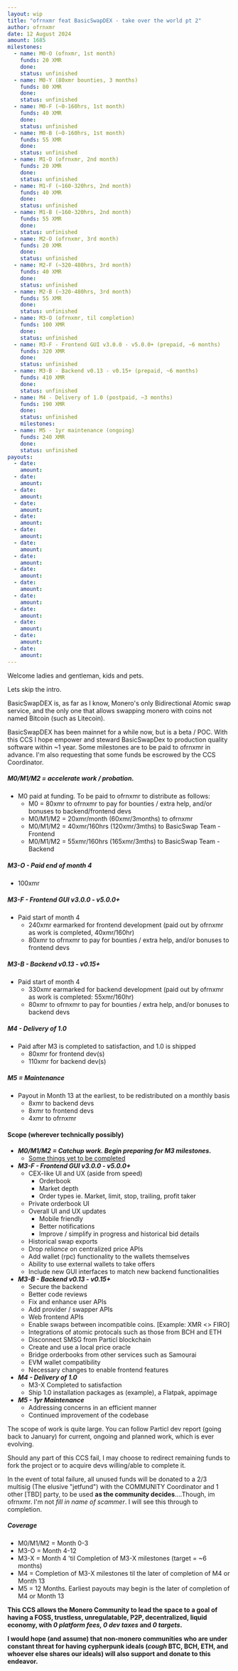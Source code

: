 ```yaml
---
layout: wip
title: "ofrnxmr feat BasicSwapDEX - take over the world pt 2"
author: ofrnxmr
date: 12 August 2024
amount: 1685
milestones: 
  - name: M0-O (ofnxmr, 1st month)
    funds: 20 XMR
    done:
    status: unfinished
  - name: M0-Y (80xmr bounties, 3 months)
    funds: 80 XMR
    done:
    status: unfinished
  - name: M0-F (~0-160hrs, 1st month)
    funds: 40 XMR
    done:
    status: unfinished
  - name: M0-B (~0-160hrs, 1st month)
    funds: 55 XMR
    done:
    status: unfinished
  - name: M1-O (ofrnxmr, 2nd month)
    funds: 20 XMR
    done:
    status: unfinished
  - name: M1-F (~160-320hrs, 2nd month)
    funds: 40 XMR
    done:
    status: unfinished
  - name: M1-B (~160-320hrs, 2nd month)
    funds: 55 XMR
    done:
    status: unfinished
  - name: M2-O (ofrnxmr, 3rd month)
    funds: 20 XMR
    done:
    status: unfinished
  - name: M2-F (~320-480hrs, 3rd month)
    funds: 40 XMR
    done:
    status: unfinished
  - name: M2-B (~320-480hrs, 3rd month)
    funds: 55 XMR
    done:
    status: unfinished
  - name: M3-O (ofrnxmr, til completion)
    funds: 100 XMR
    done:
    status: unfinished
  - name: M3-F - Frontend GUI v3.0.0 - v5.0.0+ (prepaid, ~6 months)
    funds: 320 XMR
    done:
    status: unfinished
  - name: M3-B - Backend v0.13 - v0.15+ (prepaid, ~6 months)
    funds: 410 XMR
    done:
    status: unfinished
  - name: M4 - Delivery of 1.0 (postpaid, ~3 months)
    funds: 190 XMR
    done:
    status: unfinished
    milestones: 
  - name: M5 - 1yr maintenance (ongoing)
    funds: 240 XMR
    done:
    status: unfinished
payouts:
  - date:
    amount:
  - date:
    amount:
  - date:
    amount:
  - date:
    amount:
  - date:
    amount:
  - date:
    amount:
  - date:
    amount:
  - date:
    amount:
  - date:
    amount:
  - date:
    amount:
  - date:
    amount:
  - date:
    amount:
  - date:
    amount:
  - date:
    amount:
  - date:
    amount:
---
```


Welcome ladies and gentleman, kids and pets.

Lets skip the intro.

  BasicSwapDEX is, as far as I know, Monero's only Bidirectional Atomic swap service, and the only one that allows swapping monero with coins not named Bitcoin (such as Litecoin). 

  BasicSwapDEX has been mainnet for a while now, but is a beta / POC. With this CCS I hope empower and steward BasicSwapDex to production quality software within ~1 year. Some milestones are to be paid to ofrnxmr in advance. I'm also requesting that some funds be escrowed by the CCS Coordinator.
	 
##### M0/M1/M2 = accelerate work / probation.
- M0 paid at funding. To be paid to ofrnxmr to distribute as follows:
  - M0 = 80xmr to ofrnxmr to pay for bounties / extra help, and/or bonuses to backend/frontend devs
  - M0/M1/M2 = 20xmr/month (60xmr/3months) to ofrnxmr
  - M0/M1/M2 = 40xmr/160hrs (120xmr/3mths) to BasicSwap Team - Frontend
  - M0/M1/M2 = 55xmr/160hrs (165xmr/3mths) to BasicSwap Team - Backend

##### M3-O - Paid end of month 4
  - 100xmr
    
##### M3-F - Frontend GUI v3.0.0 - v5.0.0+
- Paid start of month 4
  - 240xmr earmarked for frontend development (paid out by ofrnxmr as work is completed, 40xmr/160hr)
  - 80xmr to ofrnxmr to pay for bounties / extra help, and/or bonuses to frontend devs

##### M3-B - Backend v0.13 - v0.15+
- Paid start of month 4
  - 330xmr earmarked for backend development (paid out by ofrnxmr as work is completed: 55xmr/160hr)
  - 80xmr to ofrnxmr to pay for bounties / extra help, and/or bonuses to backend devs

##### M4 - Delivery of 1.0
- Paid after M3 is completed to satisfaction, and 1.0 is shipped 
  - 80xmr for frontend dev(s)
  - 110xmr for backend dev(s)

##### M5 = Maintenance
- Payout in Month 13 at the earliest, to be redistributed on a monthly basis 
  - 8xmr to backend devs
  - 8xmr to frontend devs
  - 4xmr to ofrnxmr

#### Scope (wherever technically possibly)
- **_M0/M1/M2 = Catchup work. Begin preparing for M3 milestones._**
  - [Some things yet to be completed](https://repo.getmonero.org/monero-project/ccs-proposals/-/merge_requests/457#note_24394)
- **_M3-F - Frontend GUI v3.0.0 - v5.0.0+_**
  - CEX-like UI and UX (aside from speed)
    - Orderbook
    - Market depth
    - Order types ie. Market, limit, stop, trailing, profit taker
  - Private orderbook UI
  - Overall UI and UX updates
    - Mobile friendly
    - Better notifications
    - Improve / simplify in progress and historical bid details
  - Historical swap exports
  - Drop _reliance_ on centralized price APIs
  - Add wallet (rpc) functionality to the wallets themselves
  - Ability to use external wallets to take offers
  - Include new GUI interfaces to match new backend functionalities
- **_M3-B - Backend v0.13 - v0.15+_**
  - Secure the backend
  - Better code reviews
  - Fix and enhance user APIs
  - Add provider / swapper APIs
  - Web frontend APIs
  - Enable swaps between incompatible coins. [Example: XMR <> FIRO]
  - Integrations of atomic protocals such as those from BCH and ETH
  - Disconnect SMSG from Particl blockchain
  - Create and use a local price oracle
  - Bridge orderbooks from other services such as Samourai 
  - EVM wallet compatibility
  - Necessary changes to enable frontend features
- **_M4 - Delivery of 1.0_**
  - M3-X Completed to satisfaction
  - Ship 1.0 installation packages as (example), a Flatpak, appimage
- **_M5 - 1yr Maintenance_**
  - Addressing concerns in an efficient manner
  - Continued improvement of the codebase

The scope of work is quite large. You can follow Particl dev report (going back to January) for current, ongoing and planned work, which is ever evolving.

Should any part of this CCS fail, I may choose to redirect remaining funds to fork the project or to acquire devs willing/able to complete it.

In the event of total failure, all unused funds will be donated to a 2/3 multisig (The elusive "jetfund") with the COMMUNITY Coordinator and 1 other [TBD] party, to be used **as the community decides**....Though, im ofrnxmr. I'm not _fill in name of scammer_. I will see this through to completion.

##### Coverage
- M0/M1/M2 = Month 0-3
- M3-O = Month 4-12
- M3-X = Month 4 'til Completion of M3-X milestones (target = ~6 months)
- M4 = Completion of M3-X milestones til the later of completion of M4 or Month 13
- M5 = 12 Months. Earliest payouts may begin is the later of completion of M4 or Month 13

**This CCS allows the Monero Community to lead the space to a goal of having a FOSS, trustless, unregulatable, P2P, decentralized, liquid economy, with _0 platform fees, 0 dev taxes_ and _0 targets_.**

**I would hope (and assume) that non-monero communities who are under constant threat for having cypherpunk ideals (_cough_ BTC, BCH, ETH, and whoever else shares our ideals) will also support and donate to this endeavor.**
